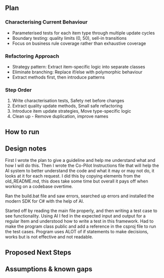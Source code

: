 ## Plan

### Characterising Current Behaviour
- Parameterised tests for each item type through multiple update cycles
- Boundary testing: quality limits (0, 50), sell-in transitions
- Focus on business rule coverage rather than exhaustive coverage

### Refactoring Approach
- Strategy pattern: Extract item-specific logic into separate classes
- Eliminate branching: Replace if/else with polymorphic behaviour
- Extract methods first, then introduce patterns

### Step Order
1. Write characterisation tests, Safety net before changes
2. Extract quality update methods, Small safe refactoring
3. Introduce item update strategies, Move type-specific logic
4. Clean up - Remove duplication, improve names


## How to run

## Design notes

First I wrote the plan to give a guideline and help me understand what and how I will do this. Then I wrote the Co-Pilot Instructions file that will help the AI system to better understand the code and what it may or may not do, it looks at it for each request. I did this by copying elements from the old_README.md, this does take some time but overall it pays off when working on a codebase overtime.

Ran the build.bat file and saw errors, searched up errors and installed the modern SDK for C# with the help of AI.

Started off by reading the main file properly, and then writing a test case to see functionality. Using AI I fed in the expected input and output for a regular Item and understood how to write a test in this framework. Had to make the program class public and add a reference in the csproj file to run the test cases. Program uses ALOT of if statements to make decisions, works but is not effective and not readable.


## Proposed Next Steps

## Assumptions & known gaps